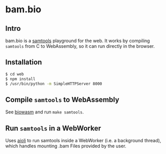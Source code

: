 # bam.bio
 
## Intro

bam.bio is a [samtools](https://github.com/samtools/samtools/) playground for the web. It works by compiling `samtools` from C to WebAssembly, so it can run directly in the browser.

## Installation

```bash
$ cd web
$ npm install
$ /usr/bin/python -m SimpleHTTPServer 8000
```

## Compile `samtools` to WebAssembly

See [biowasm](https://github.com/robertaboukhalil/biowasm) and run `make samtools`.

## Run `samtools` in a WebWorker

Uses [aioli](https://github.com/robertaboukhalil/aioli) to run samtools inside a WebWorker (i.e. a background thread), which handles mounting .bam Files provided by the user.
